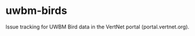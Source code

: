 uwbm-birds
==========

Issue tracking for UWBM Bird data in the VertNet portal (portal.vertnet.org). 
